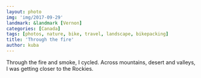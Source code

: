 ```yaml
---
layout: photo
img: 'img/2017-09-29'
landmark: &landmark [Vernon]
categories: [Canada]
tags: [photos, nature, bike, travel, landscape, bikepacking]
title: 'Through the fire'
author: kuba
---
```


Through the fire and smoke, I cycled. Across mountains, desert and valleys, I was getting closer to the Rockies. 